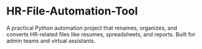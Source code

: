 # HR-File-Automation-Tool
A practical Python automation project that renames, organizes, and converts HR-related files like resumes, spreadsheets, and reports. Built for admin teams and virtual assistants.
